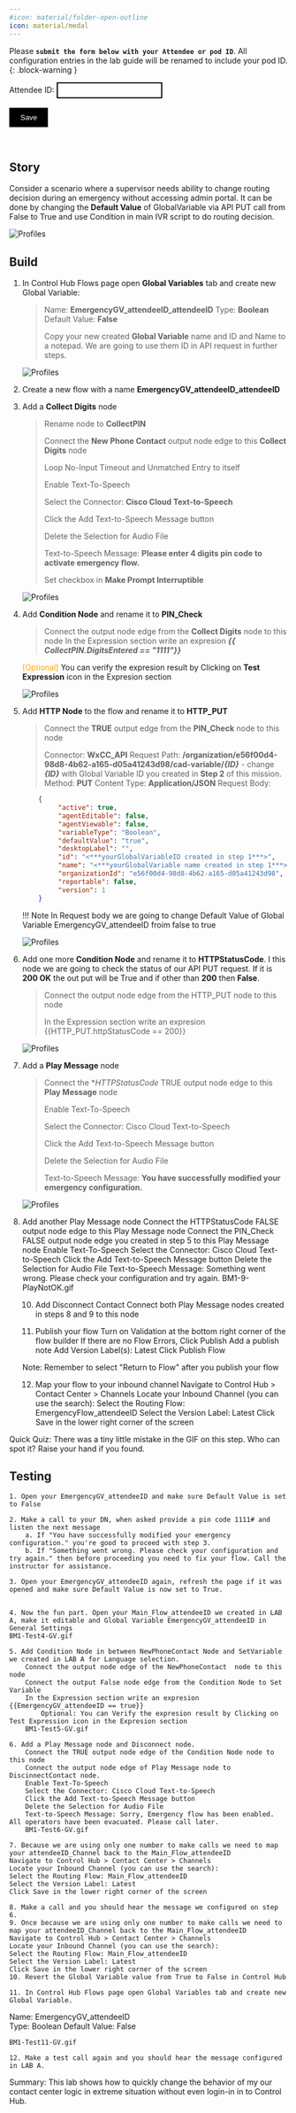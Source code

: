 ```yaml
---
#icon: material/folder-open-outline
icon: material/medal
---
```


<script>
 function update () {
    const form = document.forms['attendee-form'];
    if (form) {
      form.addEventListener('submit', function (event) {
        event.preventDefault();
        const inputs = Array.from(form.querySelectorAll('input'));
        const values = inputs.reduce((acc, input) => {
          acc[input.id + '_out'] = input.value;
          return acc;
        }, {});

        Object.entries(values).forEach(([id, value]) => {
          const elements = document.getElementsByClassName(id);
          Array.from(elements).forEach(element => {

            console.log(element.innerHTML);
            if(Number(element.innerHTML) > 99 ){
               console.log(`Got a 99+ attendee: ${element.innerHTML}`);
               element.innerHTML = value;
             }
            else{
               console.log(`Got a sub 99 attendee: ${element.innerHTML}`);
               if(element.innerHTML.includes('gmail.com'))
               {
                element.innerHTML = `0${value}`;
                }
               else{
                element.innerHTML = value;
               }
                }
          });
        });
        const attendeeIDInput = form.elements['attendeeID'];
       if (attendeeIDInput && attendeeIDInput.value !== 'Your_Attendee_ID') {
          localStorage.setItem('attendeeID', attendeeIDInput.value);
        }
      });
    }
  };
</script>
<style>
  /* Style for the button */
  button {
    background-color: black; /* Set the background color to black */
    color: white; /* Set the text color to white */
    border: none; /* Remove the border */
    padding: 10px 20px; /* Add some padding for better appearance */
    cursor: pointer; /* Show a pointer cursor on hover */
  }

   /* Style for the input element */
  input[type="text"] {
    border: 2px solid black; /* Set the border thickness to 2px */
    padding: 5px; /* Add some padding for better appearance */

</style>


 Please **`submit the form below with your Attendee or pod ID`**. All configuration entries in the lab guide will be renamed to include your pod ID.
{: .block-warning }

<script>
document.forms["attendee-form"][1].value = localStorage.getItem("attendeeID") || "Your Attendee ID" 
</script>
<form id="attendee-form">
  <label for="attendee">Attendee ID:</label>
  <input type="text" id="attendee" name="attendee" onChange="update()"><br>
<br>
  <button onclick="update()">Save</button>
</form>

<br/>

## Story

Consider a scenario where a supervisor needs ability to change routing decision during an emergency without accessing admin portal. It can be done by changing the **Default Value** of GlobalVariable via API PUT call from False to True and use Condition in main IVR script to do routing decision. 

  ![Profiles](../graphics/Lab2/ChangeGV.png) 

## Build


1. In Control Hub Flows page open **Global Variables** tab and create new Global Variable:
    > Name: <copy>**EmergencyGV_attendeeID_<w class = "attendee_out">attendeeID</w>**</copy> 
    > Type: **Boolean**
    > Default Value: **False**
    > 
    > Copy your new created **Global Variable** name and ID and Name to a notepad. We are going to use them ID in API request in further steps.
    >

    ![Profiles](../graphics/Lab2/BM1-1-GV_Creation.gif)


2. Create a new flow with a name <copy>**EmergencyGV_attendeeID_<w class = "attendee_out">attendeeID</w>**</copy>
    
3. Add a **Collect Digits** node 
    >
    > Rename node to **CollectPIN**
    >
    > Connect the **New Phone Contact** output node edge to this **Collect Digits** node
    >
    > Loop No-Input Timeout and Unmatched Entry to itself
    >
    > Enable Text-To-Speech
    >
    > Select the Connector: **Cisco Cloud Text-to-Speech**
    >
    > Click the Add Text-to-Speech Message button
    >
    > Delete the Selection for Audio File
    >
    > Text-to-Speech Message: **Please enter 4 digits pin code to activate emergency flow.**
    >
    > Set checkbox in **Make Prompt Interruptible**
    
    ![Profiles](../graphics/Lab2/BM1-3-CollectPI_ID.gif)

    
5. Add **Condition Node** and rename it to **PIN_Check**

    > Connect the output node edge from the **Collect Digits** node to this node
    > In the Expression section write an expresion ***{{ CollectPIN.DigitsEntered == "1111"}}***
    
    <span style="color: orange;">[Optional]</span> You can verify the expresion result by Clicking on **Test Expression** icon in the Expresion section
        
    ![Profiles](../graphics/Lab2/BM1-4-PIN_Expresion.gif)
    
6. Add **HTTP Node** to the flow and rename it to **HTTP_PUT**

    > Connect the **TRUE** output edge from the **PIN_Check** node to this node
    > 
    > Connector: **WxCC_API**
    > Request Path: **/organization/e56f00d4-98d8-4b62-a165-d05a41243d98/cad-variable/*{ID}*** - change ***{ID}*** with Global Variable ID you created in **Step 2** of this mission.
    > Method: **PUT**
    > Content Type: **Application/JSON**
    > Request Body:
    ``` JSON
        {
             "active": true,
             "agentEditable": false,
             "agentViewable": false,
             "variableType": "Boolean",
             "defaultValue": "true",
             "desktopLabel": "",
             "id": "<***yourGlobalVariableID created in step 1***>",
             "name": "<***yourGlobalVariable name created in step 1***>",
             "organizationId": "e56f00d4-98d8-4b62-a165-d05a41243d98",
             "reportable": false,
             "version": 1
        }
    ```

    !!! Note
        In Request body we are going to change Default Value of Global Variable EmergencyGV_attendeeID froim false to true

    ![Profiles](../graphics/Lab2/BM1-6-HTTPReq.gif)
    
7. Add one more **Condition Node** and rename it to **HTTPStatusCode**. I this node we are going to check the status of our API PUT request. If it is **200 OK** the out put will be True and if other than **200** then **False**.
    
    > Connect the output node edge from the HTTP_PUT node to this node
    >
    > In the Expression section write an expresion {{HTTP_PUT.httpStatusCode == 200}}
    >
    ![Profiles](../graphics/Lab2/BM1-7-HTTPStatus.gif)
    
8. Add a **Play Message** node 
    
    > Connect the **HTTPStatusCode* TRUE output node edge to this **Play Message** node
    >
    > Enable Text-To-Speech
    >
    > Select the Connector: Cisco Cloud Text-to-Speech
    >
    > Click the Add Text-to-Speech Message button
    >
    > Delete the Selection for Audio File
    >
    > Text-to-Speech Message: **You have successfully modified your emergency configuration.**
    
    ![Profiles](../graphics/Lab2/BM1-8-PlayOK.gif)
    
9. Add another Play Message node
    Connect the HTTPStatusCode FALSE output node edge to this Play Message node
    Connect the PIN_Check FALSE output node edge you created in step 5 to this Play Message node
    Enable Text-To-Speech
    Select the Connector: Cisco Cloud Text-to-Speech
    Click the Add Text-to-Speech Message button
    Delete the Selection for Audio File
    Text-to-Speech Message: Something went wrong. Please check your configuration and try again.
    BM1-9-PlayNotOK.gif
    
    10. Add Disconnect Contact
    Connect both Play Message nodes created in steps 8 and 9 to this node
    
    11. Publish your flow
    Turn on Validation at the bottom right corner of the flow builder
    If there are no Flow Errors, Click Publish
    Add a publish note
    Add Version Label(s): Latest
    Click Publish Flow
    
    Note: Remember to select "Return to Flow" after you publish your flow
    
    12. Map your flow to your inbound channel
    Navigate to Control Hub > Contact Center > Channels
    Locate your Inbound Channel (you can use the search): 
    Select the Routing Flow: EmergencyFlow_attendeeID
    Select the Version Label: Latest
    Click Save in the lower right corner of the screen

Quick Quiz: There was a tiny little mistake in the GIF on this step. Who can spot it? Raise your hand if you found. 

## Testing
   
    1. Open your EmergencyGV_attendeeID and make sure Default Value is set to False
    
    2. Make a call to your DN, when asked provide a pin code 1111# and listen the next message
        a. If "You have successfully modified your emergency configuration." you're good to proceed with step 3.
        b. If "Something went wrong. Please check your configuration and try again." then before proceeding you need to fix your flow. Call the instructor for assistance.
        
    3. Open your EmergencyGV_attendeeID again, refresh the page if it was opened and make sure Default Value is now set to True.


    4. Now the fun part. Open your Main_Flow_attendeeID we created in LAB A, make it editable and Global Variable EmergencyGV_attendeeID in General Settings
    BM1-Test4-GV.gif
    
    5. Add Condition Node in between NewPhoneContact Node and SetVariable we created in LAB A for Language selection. 
        Connect the output node edge of the NewPhoneContact  node to this node
        Connect the output False node edge from the Condition Node to Set Variable
        In the Expression section write an expresion {{EmergencyGV_attendeeID == true}}
            Optional: You can Verify the expresion result by Clicking on Test Expression icon in the Expresion section
        BM1-Test5-GV.gif
        
    6. Add a Play Message node and Disconnect node.
        Connect the TRUE output node edge of the Condition Node node to this node
        Connect the output node edge of Play Message node to DiscinnectContact node.
        Enable Text-To-Speech
        Select the Connector: Cisco Cloud Text-to-Speech
        Click the Add Text-to-Speech Message button
        Delete the Selection for Audio File
        Text-to-Speech Message: Sorry, Emergency flow has been enabled. All operators have been evacuated. Please call later.
        BM1-Test6-GV.gif
        
    7. Because we are using only one number to make calls we need to map your attendeeID_Channel back to the Main_Flow_attendeeID
    Navigate to Control Hub > Contact Center > Channels
    Locate your Inbound Channel (you can use the search): 
    Select the Routing Flow: Main_Flow_attendeeID
    Select the Version Label: Latest
    Click Save in the lower right corner of the screen
    
    8. Make a call and you should hear the message we configured on step 6.
    9. Once because we are using only one number to make calls we need to map your attendeeID_Channel back to the Main_Flow_attendeeID
    Navigate to Control Hub > Contact Center > Channels
    Locate your Inbound Channel (you can use the search): 
    Select the Routing Flow: Main_Flow_attendeeID
    Select the Version Label: Latest
    Click Save in the lower right corner of the screen
    10. Revert the Global Variable value from True to False in Control Hub

    11. In Control Hub Flows page open Global Variables tab and create new Global Variable. 
Name: EmergencyGV_attendeeID    
    Type: Boolean
    Default Value: False
    
    BM1-Test11-GV.gif
    
    12. Make a test call again and you should hear the message configured in LAB A.


Summary: This lab shows how to quickly change the behavior of my our contact center logic in extreme situation without even login-in in to Control Hub.
